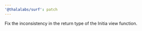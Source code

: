 ```yaml
---
'@thalalabs/surf': patch
---
```


Fix the inconsistency in the return type of the Initia view function.
